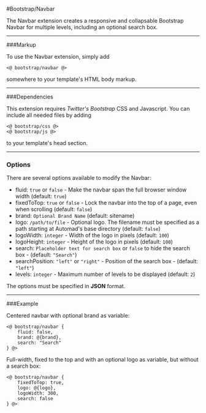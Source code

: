 #Bootstrap/Navbar

The Navbar extension creates a responsive and collapsable Bootstrap Navbar for multiple levels, including an optional search box.

---

###Markup

To use the Navbar extension, simply add

	<@ bootstrap/navbar @>

somewhere to your template's HTML body markup.

---

###Dependencies

This extension requires *Twitter's Bootstrap* CSS and Javascript.
You can include all needed files by adding

	<@ bootstrap/css @>
	<@ bootstrap/js @>

to your template's head section.

---

### Options

There are several options available to modify the Navbar:

- fluid: `true` or `false` - Make the navbar span the full browser window width (default: `true`)
- fixedToTop: `true` or `false` - Lock the navbar into the top of a page, even when scrolling (default: `false`)
- brand: `Optional Brand Name` (default: sitename)
- logo: `/path/to/file` - Optional logo. The filename must be specified as a path starting at Automad's base directory (default: `false`)
- logoWidth: `integer` - Width of the logo in pixels (default: `100`)
- logoHeight: `integer` - Height of the logo in pixels (default: `100`)
- search: `Placeholder text for search box` or `false` to hide the search box - (default: `"Search"`)
- searchPosition: `"left"` or `"right"` - Position of the search box - (default: `"left"`)
- levels: `integer` - Maximum number of levels to be displayed (default: `2`)

The options must be specified in **JSON** format.

---

###Example

Centered navbar with optional brand as variable:

	<@ bootstrap/navbar {
		fluid: false,
		brand: @{brand},
		search: "Search"
	} @>

Full-width, fixed to the top and with an optional logo as variable, but without a search box:

	<@ bootstrap/navbar {
		fixedToTop: true,
		logo: @{logo},
		logoWidth: 300,
		search: false
	} @>
